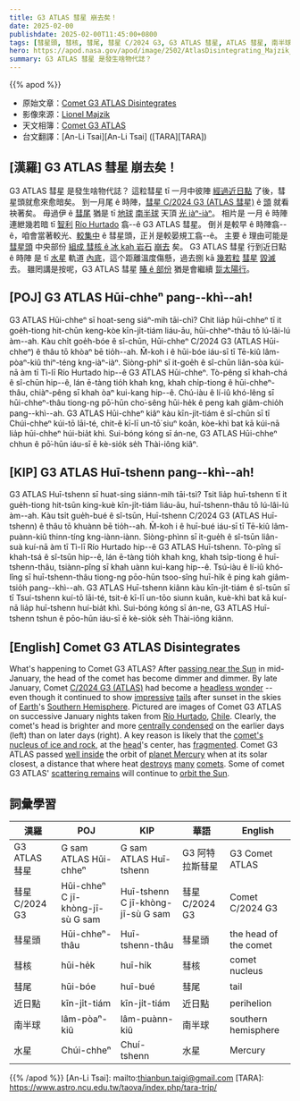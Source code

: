 ```yaml
---
title: G3 ATLAS 彗星 崩去矣！
date: 2025-02-00
publishdate: 2025-02-00T11:45:00+0800
tags: [彗星頭, 彗核, 彗尾, 彗星 C/2024 G3, G3 ATLAS 彗星, ATLAS 彗星, 南半球, 近日點, 水星, 智利]
hero: https://apod.nasa.gov/apod/image/2502/AtlasDisintegrating_Majzik_1080.jpg
summary: G3 ATLAS 彗星 是發生啥物代誌？
---
```


{{% apod %}}

- 原始文章：[Comet G3 ATLAS Disintegrates](https://apod.nasa.gov/apod/ap250200.html)
- 影像來源：[Lionel Majzik](https://www.lionelmajzik.com/about)
- 天文相簿：[Comet G3 ATLAS](https://www.facebook.com/media/set/?set=a.600449002683681&type=3)
- 台文翻譯：[An-Li Tsai][An-Li Tsai] ([TARA][TARA])

## [漢羅] G3 ATLAS 彗星 崩去矣！
G3 ATLAS 彗星 是發生啥物代誌？
這粒彗星 tī 一月中彼陣 [經過近日點][passing near the Sun] 了後，彗星頭就愈來愈暗矣。
到一月尾 ê 時陣，[彗星 C/2024 G3 (ATLAS 彗星)][C/2024 G3 (ATLAS)] ê [頭][headless wonder] 就看袂著矣。
毋過伊 ê [彗尾][tails] 猶是 tī [地球][Earth] [南半球][Southern Hemisphere] 天頂 [光 iàⁿ-iàⁿ][impressive]。
相片是 一月 ê 時陣 連紲幾若暗 tī [智利][Chile] [Río Hurtado][Río Hurtado] 翕--ê G3 ATLAS 彗星。
倒爿是較早 ê 時陣翕--ê，咱會當著較光、[較集中][centrally condensed] ê 彗星頭，正爿是較晏規工翕--ê。
主要 ê 理由可能是 [彗星頭][head] 中央部份 [組成 彗核 ê 冰 kah 岩石][comet's nucleus of ice and rock] [崩去][fragmented] 矣。
G3 ATLAS 彗星 行到近日點 ê 時陣 是 tī [水星][planet Mercury] 軌道 [內底][well inside]，這个距離溫度傷懸，過去捌 kā [幾若粒][many] [彗星][comets] [毀滅][destroys] 去。
雖罔講是按呢，G3 ATLAS 彗星 [賰 ê 部份][scattering remains] 猶是會繼續 [踅太陽行][orbit the Sun]。

## [POJ] G3 ATLAS Hūi-chheⁿ pang--khì--ah!
G3 ATLAS Hūi-chheⁿ sī hoat-seng siáⁿ-mih tāi-chì?
Chit lia̍p hūi-chheⁿ tī it goe̍h-tiong hit-chūn keng-kòe kīn-ji̍t-tiám liáu-āu, hūi-chheⁿ-thâu tō lú-lâi-lú àm--ah.
Kàu chi̍t goe̍h-bóe ê sî-chūn, Hūi-chheⁿ C/2024 G3 (ATLAS Hūi-chheⁿ) ê thâu tō khòaⁿ bē tio̍h--ah.
M̄-koh i ê hūi-bóe iáu-sī tī Tē-kiû lâm-pòaⁿ-kiû thiⁿ-téng kng-iàⁿ-iàⁿ.
Siòng-phìⁿ sī it-goe̍h ê sî-chūn liân-sòa kúi-nā àm tī Tì-lī Río Hurtado hip--ê G3 ATLAS Hūi-chheⁿ.
Tò-pêng sī khah-chá ê sî-chūn hip--ê, lán ē-tàng tio̍h khah kng, khah chi̍p-tiong ê hūi-chheⁿ-thâu, chiàⁿ-pêng sī khah òaⁿ kui-kang hip--ê.
Chú-iàu ê lí-iû khó-lêng sī hūi-chheⁿ-thâu tiong-ng pō͘-hūn cho͘-sêng hūi-he̍k ê peng kah giâm-chio̍h pang--khì--ah.
G3 ATLAS Hūi-chheⁿ kiâⁿ kàu kīn-ji̍t-tiám ê sî-chūn sī tī Chúi-chheⁿ kúi-tō lāi-té, chit-ê kī-lī un-tō͘ siuⁿ koân, kòe-khì bat kā kúi-nā lia̍p hūi-chheⁿ húi-bia̍t khì.
Sui-bóng kóng sī án-ne, G3 ATLAS Hūi-chheⁿ chhun ê pō͘-hūn iáu-sī ē kè-sio̍k se̍h Thài-iông kiâⁿ.

## [KIP] G3 ATLAS Huī-tshenn pang--khì--ah!
G3 ATLAS Huī-tshenn sī huat-sing siánn-mih tāi-tsì?
Tsit lia̍p huī-tshenn tī it gue̍h-tiong hit-tsūn king-kuè kīn-ji̍t-tiám liáu-āu, huī-tshenn-thâu tō lú-lâi-lú àm--ah.
Kàu tsi̍t gue̍h-bué ê sî-tsūn, Huī-tshenn C/2024 G3 (ATLAS Huī-tshenn) ê thâu tō khuànn bē tio̍h--ah.
M̄-koh i ê huī-bué iáu-sī tī Tē-kiû lâm-puànn-kiû thinn-tíng kng-iànn-iànn.
Siòng-phìnn sī it-gue̍h ê sî-tsūn liân-suà kuí-nā àm tī Tì-lī Río Hurtado hip--ê G3 ATLAS Huī-tshenn.
Tò-pîng sī khah-tsá ê sî-tsūn hip--ê, lán ē-tàng tio̍h khah kng, khah tsi̍p-tiong ê huī-tshenn-thâu, tsiànn-pîng sī khah uànn kui-kang hip--ê.
Tsú-iàu ê lí-iû khó-lîng sī huī-tshenn-thâu tiong-ng pōo-hūn tsoo-sîng huī-hi̍k ê ping kah giâm-tsio̍h pang--khì--ah.
G3 ATLAS Huī-tshenn kiânn kàu kīn-ji̍t-tiám ê sî-tsūn sī tī Tsuí-tshenn kuí-tō lāi-té, tsit-ê kī-lī un-tōo siunn kuân, kuè-khì bat kā kuí-nā lia̍p huī-tshenn huí-bia̍t khì.
Sui-bóng kóng sī án-ne, G3 ATLAS Huī-tshenn tshun ê pōo-hūn iáu-sī ē kè-sio̍k se̍h Thài-iông kiânn.

## [English] Comet G3 ATLAS Disintegrates
What's happening to Comet G3 ATLAS?
After [passing near the Sun][passing near the Sun] in mid-January, the head of the comet has become dimmer and dimmer.
By late January, Comet [C/2024 G3 (ATLAS)][C/2024 G3 (ATLAS)] had become a [headless wonder][headless wonder] -- even though it continued to show [impressive][impressive] [tails][tails] after sunset in the skies of [Earth][Earth]'s [Southern Hemisphere][Southern Hemisphere].
Pictured are images of Comet G3 ATLAS on successive January nights taken from [Río Hurtado][Río Hurtado], [Chile][Chile].
Clearly, the comet's head is brighter and more [centrally condensed][centrally condensed] on the earlier days (left) than on later days (right).
A key reason is likely that the [comet's nucleus of ice and rock][comet's nucleus of ice and rock], at the [head][head]'s center, has [fragmented][fragmented].
Comet G3 ATLAS passed [well inside][well inside] the orbit of [planet Mercury][planet Mercury] when at its solar closest, a distance that where heat [destroys][destroys] [many][many] [comets][comets].
Some of comet G3 ATLAS' [scattering remains][fragmented] will continue to [orbit the Sun][orbit the Sun].

## 詞彙學習
|漢羅|POJ|KIP|華語|English|
|-|-|-|-|-|
| G3 ATLAS 彗星 | G sam ATLAS Hūi-chheⁿ | G sam ATLAS Huī-tshenn | G3 阿特拉斯彗星 | G3 Comet ATLAS |
| 彗星 C/2024 G3 | Hūi-chheⁿ C jī-khòng-jī-sù G sam | Huī-tshenn C jī-khòng-jī-sù G sam | 彗星 C/2024 G3 | Comet C/2024 G3 |
| 彗星頭 | Hūi-chheⁿ-thâu | Huī-tshenn-thâu | 彗星頭 | the head of the comet |
| 彗核 | hūi-he̍k | huī-hi̍k | 彗核 | comet nucleus |
| 彗尾 | hūi-bóe | huī-bué | 彗尾 | tail |
| 近日點| kīn-ji̍t-tiám | kīn-ji̍t-tiám | 近日點 | perihelion |
| 南半球 | lâm-pòaⁿ-kiû | lâm-puànn-kiû | 南半球 | southern hemisphere |
| 水星 | Chúi-chheⁿ | Chuí-tshenn | 水星 | Mercury |

{{% /apod %}}
[An-Li Tsai]: mailto:thianbun.taigi@gmail.com
[TARA]: https://www.astro.ncu.edu.tw/taova/index.php/tara-trip/

[copyright]: https://apod.nasa.gov/apod/fap/lib/about_apod.html#srapply
[License3]: https://creativecommons.org/licenses/by-nc-nd/3.0/
[License2]:https://creativecommons.org/licenses/by-nc-nd/2.0/

[passing near the Sun]:https://apod.nasa.gov/apod/ap250120.html
[C/2024 G3 (ATLAS)]:https://en.wikipedia.org/wiki/C/2024_G3_(ATLAS)
[headless wonder]:https://www.newsweek.com/comet-atlas-disintegrating-brightest-solar-system-sun-2017615
[impressive]:https://apod.nasa.gov/apod/ap250124.html
[tails]:https://apod.nasa.gov/apod/ap250126.html
[Earth]:https://earthobservatory.nasa.gov/
[Southern Hemisphere]:https://en.wikipedia.org/wiki/Southern_Hemisphere
[Río Hurtado]:https://youtu.be/a5jUyVPIDAk
[Chile]:https://en.wikipedia.org/wiki/Chile
[centrally condensed]:https://www.reddit.com/media?url=https%3A%2F%2Fi.redd.it%2Fjvtxke42851c1.jpg
[comet's nucleus of ice and rock]:https://science.nasa.gov/solar-system/comets/
[head]:https://spaceplace.nasa.gov/comets/en/anatomy-of-a-comet.en.jpg
[fragmented]:https://apod.nasa.gov/apod/ap230903.html
[well inside]:https://theskylive.com/c2024g3-info
[planet Mercury]:https://science.nasa.gov/mercury/
[destroys]:https://apod.nasa.gov/apod/ap010521.html
[many]:https://apod.nasa.gov/apod/ap000808.html
[comets]:https://apod.nasa.gov/apod/ap000913.html
[scattering remains]:https://apod.nasa.gov/apod/ap230903.html
[orbit the Sun]:https://apod.nasa.gov/apod/ap240811.html
